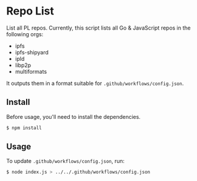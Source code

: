 # Repo List

List all PL repos. Currently, this script lists all Go & JavaScript repos in the following orgs:

- ipfs
- ipfs-shipyard
- ipld
- libp2p
- multiformats

It outputs them in a format suitable for `.github/workflows/config.json`.

## Install

Before usage, you'll need to install the dependencies.

```go
$ npm install
```

## Usage

To update `.github/workflows/config.json`, run:

```bash
$ node index.js > ../../.github/workflows/config.json
```

